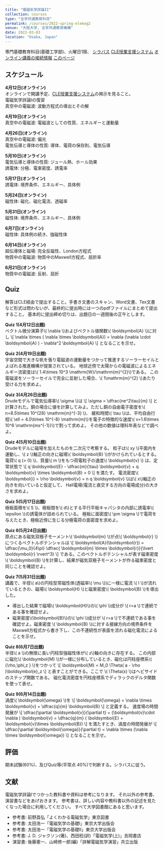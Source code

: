 ```yaml
---
title: "電磁気学詳論II"
collection: courses
type: "全学共通教育科目"
permalink: /courses/2022-spring-elemag2
venue: "大阪大学, 全学共通教育機構"
date: 2022-03-03
location: "Osaka, Japan"
---
```


専門基礎教育科目(基礎工学部)、火曜日1限、
[シラバス](https://koan.osaka-u.ac.jp/campusweb/campussquare.do?_flowId=SYW4201600-flow&nendo=2022&j_s_cd=13&j_cd=138129&langkbn=j)
[CLE授業支援システム](https://www.cle.osaka-u.ac.jp/webapps/blackboard/content/listContentEditable.jsp?content_id=_1248597_1&course_id=_154790_1)
[オンライン講義の接続情報](https://www.cle.osaka-u.ac.jp/webapps/blackboard/content/listContentEditable.jsp?content_id=_1248597_1&course_id=_154790_1&mode=reset)
[このページ](https://stsykw.github.io/courses/2022-spring-elemag2)


スケジュール
----------
**4月12日(オンライン)**  
オンラインで開講予定、[CLE授業支援システム](https://www.cle.osaka-u.ac.jp/webapps/blackboard/content/listContentEditable.jsp?content_id=_1248597_1&course_id=_154790_1)の掲示を見ること。  
電磁気学詳論Iの復習  
真空中の電磁波: 波動方程式の導出とその解  

**4月19日(オンライン)**  
真空中の電磁波: 電磁波としての性質、エネルギーと運動量  

**4月26日(オンライン)**  
真空中の電磁波: 偏光  
電気伝導と導体の性質: 導体、電荷の保存則、電気伝導   

**5月10日(オンライン)**  
電気伝導と導体の性質: ジュール熱、ホール効果  
誘電体: 分極、電束密度、誘電率  

**5月17日(オンライン)**  
誘電体: 境界条件、エネルギー、具体例  

**5月24日(オンライン)**  
磁性体: 磁化、磁化電流、透磁率  

**5月31日(オンライン)**  
磁性体: 境界条件、エネルギー、具体例  

**6月7日(オンライン)**  
磁性体: 具体例の続き、強磁性体  

**6月14日(オンライン)**  
超伝導体と磁場: 完全反磁性、London方程式  
物質中の電磁波: 物質中のMaxwell方程式、屈折率  

**6月21日(オンライン)**  
物質中の電磁波: 反射、屈折  

Quiz
----

解答はCLE経由で提出すること。手書き文書のスキャン、Word文書、Tex文書など形式は問わないが、最終的に提出時には一つのpdfファイルにまとめて提出すること。
基本的に提出締め切りは、出題日の一週間後の正午とします。

**Quiz 1(4月12日出題)**  
ベクトル微分演算子\\( \nabla \\)およびベクトル値関数\\( \boldsymbol{A} \\)に対し
\\[
  \nabla \times ( \nabla \times \boldsymbol{A}) = \nabla (\nabla \cdot \boldsymbol{A} ) - \nabla^2 \boldsymbol{A}
\\]
となることを示せ。

**Quiz 2(4月19日出題)**  
宇宙空間で大きな帆を張り電磁波の運動量をつかって推進するソーラーセイルとよばれる推進機構が提案されている。
地球近傍で太陽からの電磁波によるエネルギー流密度は\\( 1.4\times 10^3  \mathrm{W}/\mathrm{m}^{2}\\)である。
この電磁波をソーラーセイルで完全に反射した場合、\\( 1\mathrm{m}^{2} \\)あたり受ける力を求めよ。

**Quiz 3(4月26日出題)**  
Drudeモデルで電気伝導率\\( \sigma \\)は
\\[
  \sigma = \dfrac{ne^2\tau}{m}
\\]
と計算された。銅の場合に値を計算してみよ。ただし銅の自由電子密度を\\( n=8.5\times 10^{28} \mathrm{m}^{-3} \\)、
緩和時間\\( \tau \\)は、平均自由行程\\( \ell = 4.0\times 10^{-8} \mathrm{m}\\)を電子の特徴的な速度\\( v=1.6\times 10^6 \mathrm{ms^{-1}}\\)で割って求めよ。
その他の数値は理科年表などで調べよ。

**Quiz 4(5月10日出題)**  
Drudeモデルに磁場を加えたものを二次元で考察する。
粒子は\\( xy \\)平面内を運動し、\\( z \\)軸正の向きに磁場\\( \boldsymbol{B} \\)がかけられているとする。
電荷\\( q (> 0) \\)、質量\\( m \\)をもつ荷電粒子の速度\\( \boldsymbol{v} \\)
は、定常状態で
\\[
  q \boldsymbol{E} - \dfrac{m}{\tau} \boldsymbol{v} + q \boldsymbol{v} \times \boldsymbol{B} = 0
\\]
を満たす。
電流密度\\( \boldsymbol{i} = \rho \boldsymbol{v} = n q \boldsymbol{v} \\)は\\( x\\)軸正の向きを向いていると仮定して、
Hall電場(電流と直交する方向の電場成分)の大きさを求めよ。

**Quiz 5(5月17日出題)**  
極板面積を\\( S \\)、極板間を\\( d\\)とする平行平板キャパシタの内部に誘電率\\( \epsilon \\)の誘電体が詰められている。
極板に面密度\\( \pm \sigma \\)で電荷を与えたとき、極板近傍に生じる分極電荷の面密度を求めよ。

**Quiz 6(5月24日出題)**  
原点にある磁気双極子モーメント\\( \boldsymbol{m} \\)が点\\( \boldsymbol{r} \\)につくるベクトルポテンシャルは
\\[
  \boldsymbol{A}(\boldsymbol{r}) = \dfrac{\mu_0}{4\pi} \dfrac{ \boldsymbol{m} \times \boldsymbol{r}}{\lvert \boldsymbol{r} \rvert^3}
\\]
である。このベクトルポテンシャルが表す磁束密度\\( \boldsymbol{B} \\)を計算し、結果が磁気双極子モーメントが作る磁束密度と同じことを確認せよ。


**Quiz 7(5月31日出題)**  
講義で、半径\\( a\\)の円柱型常磁性体(透磁率\\( \mu \\))に一様に電流 \\( I \\)が流れているときの、磁場\\( \boldsymbol{H} \\)と磁束密度\\( \boldsymbol{B} \\)を導出した。
* 導出した結果で磁場\\( \boldsymbol{H}\\)の\\( \phi \\)成分が \\( r=a \\)で連続である事を確認せよ。
* 磁束密度\\(\boldsymbol{B}\\)の\\( \phi \\)成分が \\( r=a \\)で不連続である事を確認せよ。磁束密度 \\( \boldsymbol{B} \\)に対する接線方向の境界条件をMaxwell方程式から書き下し、この不連続性が表面を流れる磁化電流によることを示せ。


**Quiz 8(6月7日出題)**  
半径\\( a \\)の無限に長い円柱型強磁性体が\\( z\\)軸の向きに存在する。
この内部に磁化\\( \boldsymbol{M} \\)が一様に分布しているとき、磁化は円柱座標系\\( \{\rho,\phi,z \} \\)をつかって
\\[
  \boldsymbol{M} = M_0 \Theta( a - \rho )\boldsymbol{e}_z
\\]
と表すことができる。ここで \\( \Theta(x) \\)はヘビサイドのステップ関数である。
磁化電流密度を円柱座標系でディラックのデルタ関数を使って表せ。


**Quiz 9(6月14日出題)**  
渦度\\( \boldsymbol{\omega} \\)を
\\[
  \boldsymbol{\omega} = \nabla \times \boldsymbol{v} + \dfrac{q}{m} \boldsymbol{B}
\\]
と定義する。
速度場の時間発展が
\\[
  \dfrac{\partial \boldsymbol{v}}{\partial t} + (\boldsymbol{v}\cdot \nabla ) \boldsymbol{v} = 
  \dfrac{q}{m} ( \boldsymbol{E} + \boldsymbol{v}\times \boldsymbol{B})
\\]
を満たすとき、渦度の時間発展が
\\[
  \dfrac{\partial \boldsymbol{\omega}}{\partial t} = \nabla \times (\nabla \times \boldsymbol{\omega})
\\]
となることを示せ。

評価
-----
期末試験(60%)、及びQuiz等(平常点 40%)で判断する。シラバスに従う。


文献
-----
電磁気学詳論Iでつかった教科書や資料は参考になります。
それ以外の参考書、演習書などをあげおきます。
参考書は、詳しい内容や教科書以外の記述を見たくなった場合に利用してください。
すべて大学図書館にあると思います。
* 参考書: 前野昌弘「よくわかる電磁気学」東京図書
* 参考書: 太田浩一「電磁気学の基礎I」東京大学出版会
* 参考書: 太田浩一「電磁気学の基礎II」東京大学出版会
* 参考書: J. D. ジャクソン(著)、西田稔(訳)「電磁気学(上)」吉岡書店
* 演習書: 後藤憲一、山崎修一郎(編)「詳解電磁気学演習」共立出版
